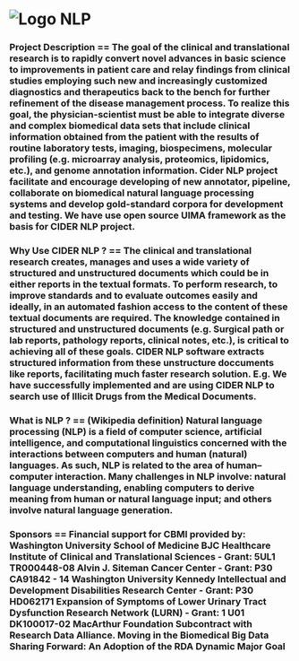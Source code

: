 ![Logo](http://cbmi.wustl.edu/sites/default/files/simply_modern_logo.jpg)
NLP
===

<h3>Project Description 
==
The goal of the clinical and translational research is to rapidly convert novel advances in basic science to improvements in patient care and relay findings from clinical studies employing such new and increasingly customized diagnostics and therapeutics back to the bench for further refinement of the disease management process. To realize this goal, the physician-scientist must be able to integrate diverse and complex biomedical data sets that include clinical information obtained from the patient with the results of routine laboratory tests, imaging, biospecimens, molecular profiling (e.g. microarray analysis, proteomics, lipidomics, etc.), and genome annotation information. Cider NLP project facilitate and encourage developing of new annotator, pipeline, collaborate on biomedical natural language processing systems and develop gold-standard corpora for development and testing. We have use open source UIMA framework as the basis for CIDER NLP project.

<h3>Why Use CIDER NLP ?
==
The clinical and translational research creates, manages and uses a wide variety of structured and unstructured documents which could be in either reports in the textual formats. To perform research, to improve standards and to evaluate outcomes easily and ideally, in an automated fashion access to the content of these textual documents are required. The knowledge contained in structured  and unstructured documents (e.g. Surgical path or lab reports, pathology reports, clinical notes, etc.), is critical to achieving all of these goals. CIDER NLP software extracts structured information from these unstructure doccuments like reports, facilitating much faster research solution. 
E.g. We have successfully implemented and are using CIDER NLP to search use of Illicit Drugs from the Medical Documents.

<h3>What is NLP ?
==
(Wikipedia definition)
Natural language processing (NLP) is a field of computer science, artificial intelligence, and computational linguistics concerned with the interactions between computers and human (natural) languages. As such, NLP is related to the area of human–computer interaction. Many challenges in NLP involve: natural language understanding, enabling computers to derive meaning from human or natural language input; and others involve natural language generation.

<h3>Sponsors
==
Financial support for CBMI provided by:
Washington University School of Medicine
BJC Healthcare
Institute of Clinical and Translational Sciences - Grant: 5UL1 TR000448-08 
Alvin J. Siteman Cancer Center - Grant: P30 CA91842 - 14
Washington University Kennedy Intellectual and Development Disabilities Research Center - Grant: P30  HD062171 
Expansion of Symptoms of Lower Urinary Tract Dysfunction Research Network (LURN) - Grant: 1 U01 DK100017-02
MacArthur Foundation Subcontract with Research Data Alliance. Moving in the Biomedical Big Data Sharing Forward: An Adoption of the RDA Dynamic Major Goal
